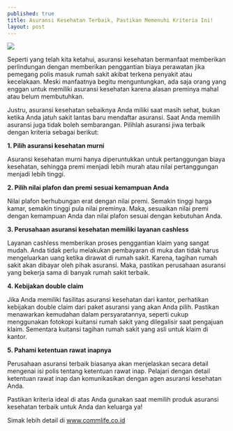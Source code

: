 ```yaml
---
published: true
title: Asuransi Kesehatan Terbaik, Pastikan Memenuhi Kriteria Ini!
layout: post
---
```

<img src="https://s3.amazonaws.com/imgserv.ownlocal.com/insurance/business-insurance/business-insurance01-640x480%3E.jpg">

Seperti yang telah kita ketahui, asuransi kesehatan bermanfaat memberikan perlindungan dengan memberikan penggantian biaya perawatan jika pemegang polis masuk rumah sakit akibat terkena penyakit atau kecelakaan. Meski manfaatnya begitu menguntungkan, ada saja orang yang enggan untuk memiliki asuransi kesehatan karena alasan preminya mahal atau belum membutuhkan. 

Justru, asuransi kesehatan sebaiknya Anda miliki saat masih sehat, bukan ketika Anda jatuh sakit lantas baru mendaftar asuransi. Saat Anda memilih asuransi juga tidak boleh sembarangan. Pilihlah asuransi jiwa terbaik dengan kriteria sebagai berikut:

<b>1. Pilih asuransi kesehatan murni</b>

Asuransi kesehatan murni hanya diperuntukkan untuk pertanggungan biaya kesehatan, sehingga premi menjadi lebih murah atau nilai pertanggungan menjadi lebih tinggi.

<b>2. Pilih nilai plafon dan premi sesuai kemampuan Anda</b>

Nilai plafon berhubungan erat dengan nilai premi. Semakin tinggi harga kamar, semakin tinggi pula nilai preminya. Maka, sesuaikan nilai premi dengan kemampuan Anda dan nilai plafon sesuai dengan kebutuhan Anda.

<b>3. Perusahaan asuransi kesehatan memiliki layanan cashless </b>

Layanan cashless memberikan proses penggantian klaim yang sangat mudah. Anda tidak perlu melakukan pembayaran di muka dan tidak harus mengeluarkan uang ketika dirawat di rumah sakit. Karena, tagihan rumah sakit akan dibayar oleh pihak asuransi. Maka, pastikan perusahaan asuransi yang bekerja sama di banyak rumah sakit terbaik.

<b>4. Kebijakan double claim</b>

Jika Anda memiliki fasilitas asuransi kesehatan dari kantor, perhatikan kebijakan double claim dari paket asuransi yang akan Anda pilih. Pastikan menawarkan kemudahan dalam persyaratannya, seperti cukup menggunakan fotokopi kuitansi rumah sakit yang dilegalisir saat pengajuan klaim. Sementara kuitansi tagihan rumah sakit yang asli untuk klaim di kantor.

<b>5. Pahami ketentuan rawat inapnya</b>

Perusahaan asuransi terbaik biasanya akan menjelaskan secara detail mengenai isi polis tentang ketentuan rawat inap. Pelajari dengan detail ketentuan rawat inap dan komunikasikan dengan agen asuransi kesehatan Anda.

Pastikan kriteria ideal di atas Anda gunakan saat memilih produk asuransi kesehatan terbaik untuk Anda dan keluarga ya! 

Simak lebih detail di <a href="http://www.commlife.co.id/products/wealth-protection/health-protection/health-in-safe/">www.commlife.co.id</a>